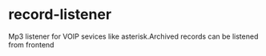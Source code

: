 # record-listener
Mp3 listener for VOIP sevices like asterisk.Archived records can be listened from frontend

